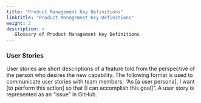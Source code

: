 ```yaml
---
title: "Product Management Key Definitions"
linkTitle: "Product Management Key Definitions"
weight: 2
description: >
   Glossary of Product Management Key Definitions
---
```


### User Stories
User stories are short descriptions of a feature told from the perspective of the person who desires the new capability. The following format is used to communicate user stories with team members: “As [a user persona], I want [to perform this action] so that [I can accomplish this goal]”. A user story is represented as an “issue” in GitHub.